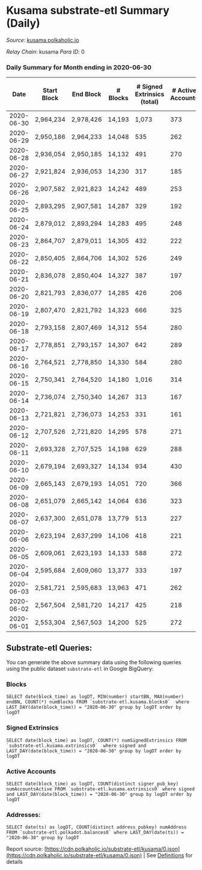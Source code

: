 # Kusama substrate-etl Summary (Daily)

_Source_: [kusama.polkaholic.io](https://kusama.polkaholic.io)

*Relay Chain*: kusama
*Para ID*: 0



### Daily Summary for Month ending in 2020-06-30


| Date | Start Block | End Block | # Blocks | # Signed Extrinsics (total) | # Active Accounts | # Passive | # New | # Addresses with Balances | # Events | # Transfers | # XCM Transfers In | # XCM Transfers Out |
| ---- | ----------- | --------- | -------- | --------------------------- | ----------------- | --------- | ----- | ------------------------- | -------- | ----------- | ------------------ | ------------------- |
| 2020-06-30 | 2,964,234 | 2,978,426 | 14,193  | 1,073 | 373 |  |  | 11,425 | 65,133 | 344 ($48,359,437.35) |   |   |
| 2020-06-29 | 2,950,186 | 2,964,233 | 14,048  | 535 | 262 |  |  |  | 56,707 | 150 ($30,136,783.49) |   |   |
| 2020-06-28 | 2,936,054 | 2,950,185 | 14,132  | 491 | 270 |  |  |  | 53,827 | 126 ($6,634,498.57) |   |   |
| 2020-06-27 | 2,921,824 | 2,936,053 | 14,230  | 317 | 185 |  |  |  | 50,423 | 96 ($1,828,267.41) |   |   |
| 2020-06-26 | 2,907,582 | 2,921,823 | 14,242  | 489 | 253 |  |  |  | 53,037 | 111 ($15,317,532.34) |   |   |
| 2020-06-25 | 2,893,295 | 2,907,581 | 14,287  | 329 | 192 |  |  |  | 50,328 | 98 ($3,531,548.31) |   |   |
| 2020-06-24 | 2,879,012 | 2,893,294 | 14,283  | 495 | 248 |  |  |  | 54,938 | 176 ($7,032,493.27) |   |   |
| 2020-06-23 | 2,864,707 | 2,879,011 | 14,305  | 432 | 222 |  |  |  | 51,770 | 145 ($12,703,023.06) |   |   |
| 2020-06-22 | 2,850,405 | 2,864,706 | 14,302  | 526 | 249 |  |  |  | 56,196 | 133 ($13,208,570.87) |   |   |
| 2020-06-21 | 2,836,078 | 2,850,404 | 14,327  | 387 | 197 |  |  |  | 51,994 | 91 ($4,606,919.16) |   |   |
| 2020-06-20 | 2,821,793 | 2,836,077 | 14,285  | 426 | 206 |  |  |  | 51,203 | 90 ($1,511,680.39) |   |   |
| 2020-06-19 | 2,807,470 | 2,821,792 | 14,323  | 666 | 325 |  |  |  | 52,807 | 130 ($31,860,341.79) |   |   |
| 2020-06-18 | 2,793,158 | 2,807,469 | 14,312  | 554 | 280 |  |  |  | 52,199 | 110 ($12,199,287.67) |   |   |
| 2020-06-17 | 2,778,851 | 2,793,157 | 14,307  | 642 | 289 |  |  |  | 55,648 | 151 ($5,307,231.00) |   |   |
| 2020-06-16 | 2,764,521 | 2,778,850 | 14,330  | 584 | 280 |  |  |  | 51,496 | 231 ($36,183,118.41) |   |   |
| 2020-06-15 | 2,750,341 | 2,764,520 | 14,180  | 1,016 | 314 |  |  |  | 59,156 | 337 ($14,618,207.07) |   |   |
| 2020-06-14 | 2,736,074 | 2,750,340 | 14,267  | 313 | 167 |  |  |  | 51,272 | 74 ($1,172,650.48) |   |   |
| 2020-06-13 | 2,721,821 | 2,736,073 | 14,253  | 331 | 161 |  |  |  | 49,049 | 100 ($3,132,809.83) |   |   |
| 2020-06-12 | 2,707,526 | 2,721,820 | 14,295  | 578 | 271 |  |  |  | 52,612 | 141 ($933,405.20) |   |   |
| 2020-06-11 | 2,693,328 | 2,707,525 | 14,198  | 629 | 288 |  |  |  | 51,795 | 167 ($27,320,241.17) |   |   |
| 2020-06-10 | 2,679,194 | 2,693,327 | 14,134  | 934 | 430 |  |  |  | 53,834 | 349 ($26,632,251.13) |   |   |
| 2020-06-09 | 2,665,143 | 2,679,193 | 14,051  | 720 | 366 |  |  |  | 51,520 | 273 ($23,216,411.48) |   |   |
| 2020-06-08 | 2,651,079 | 2,665,142 | 14,064  | 636 | 323 |  |  |  | 53,417 | 141 ($5,594,247.54) |   |   |
| 2020-06-07 | 2,637,300 | 2,651,078 | 13,779  | 513 | 227 |  |  |  | 50,079 | 150 ($6,714,567.68) |   |   |
| 2020-06-06 | 2,623,194 | 2,637,299 | 14,106  | 418 | 221 |  |  |  | 47,593 | 152 ($8,557,504.34) |   |   |
| 2020-06-05 | 2,609,061 | 2,623,193 | 14,133  | 588 | 272 |  |  |  | 49,323 | 283 ($32,724,635.17) |   |   |
| 2020-06-04 | 2,595,684 | 2,609,060 | 13,377  | 333 | 197 |  |  |  | 46,089 | 128 ($55,697,719.12) |   |   |
| 2020-06-03 | 2,581,721 | 2,595,683 | 13,963  | 471 | 262 |  |  |  | 50,256 | 187 ($8,455,481.23) |   |   |
| 2020-06-02 | 2,567,504 | 2,581,720 | 14,217  | 425 | 218 |  |  |  | 48,385 | 139 ($11,094,873.32) |   |   |
| 2020-06-01 | 2,553,304 | 2,567,503 | 14,200  | 525 | 272 |  |  |  | 50,402 | 236 ($7,883,114.72) |   |   |

## Substrate-etl Queries:
You can generate the above summary data using the following queries using the public dataset `substrate-etl` in Google BigQuery:


### Blocks
```
SELECT date(block_time) as logDT, MIN(number) startBN, MAX(number) endBN, COUNT(*) numBlocks FROM `substrate-etl.kusama.blocks0`  where LAST_DAY(date(block_time)) = "2020-06-30" group by logDT order by logDT
```


### Signed Extrinsics
```
SELECT date(block_time) as logDT, COUNT(*) numSignedExtrinsics FROM `substrate-etl.kusama.extrinsics0`  where signed and LAST_DAY(date(block_time)) = "2020-06-30" group by logDT order by logDT
```


### Active Accounts
```
SELECT date(block_time) as logDT, COUNT(distinct signer_pub_key) numAccountsActive FROM `substrate-etl.kusama.extrinsics0` where signed and LAST_DAY(date(block_time)) = "2020-06-30" group by logDT order by logDT
```


### Addresses:
```
SELECT date(ts) as logDT, COUNT(distinct address_pubkey) numAddress FROM `substrate-etl.polkadot.balances0` where LAST_DAY(date(ts)) = "2020-06-30" group by logDT
```



Report source: [https://cdn.polkaholic.io/substrate-etl/kusama/0.json](https://cdn.polkaholic.io/substrate-etl/kusama/0.json) | See [Definitions](/DEFINITIONS.md) for details
